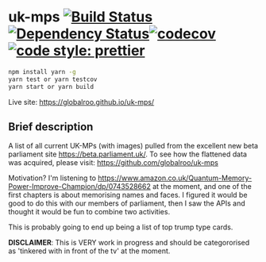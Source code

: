 # uk-mps [![Build Status](https://travis-ci.org/globalroo/uk-mps.svg?branch=master)](https://travis-ci.org/globalroo/uk-mps)[![Dependency Status](https://dependencyci.com/github/globalroo/uk-mps/badge?v1)](https://dependencyci.com/github/globalroo/uk-mps?v1)[![codecov](https://codecov.io/gh/globalroo/uk-mps/branch/master/graph/badge.svg)](https://codecov.io/gh/globalroo/uk-mps)[![code style: prettier](https://img.shields.io/badge/code_style-prettier-ff69b4.svg?style=flat-square)](https://github.com/prettier/prettier)

```sh
npm install yarn -g
yarn test or yarn testcov
yarn start or yarn build
```
Live site: https://globalroo.github.io/uk-mps/

## Brief description

A list of all current UK-MPs (with images) pulled from the excellent new beta parliament site https://beta.parliament.uk/. To see how the flattened data was acquired, please visit: https://github.com/globalroo/uk-mps

Motivation? I'm listening to https://www.amazon.co.uk/Quantum-Memory-Power-Improve-Champion/dp/0743528662 at the moment, and one of the first chapters is about memorising names and faces. I figured it would be good to do this with our members of parliament, then I saw the APIs and thought it would be fun to combine two activities.

This is probably going to end up being a list of top trump type cards.

__DISCLAIMER__: This is VERY work in progress and should be categororised as 'tinkered with in front of the tv' at the moment.
